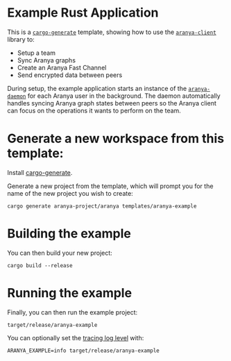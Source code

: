 # Example Rust Application

This is a [`cargo-generate`](https://github.com/cargo-generate/cargo-generate) template, showing how to use the [`aranya-client`](../../crates/aranya-client) library to:
- Setup a team
- Sync Aranya graphs
- Create an Aranya Fast Channel
- Send encrypted data between peers

During setup, the example application starts an instance of the [`aranya-daemon`](../../crates/aranya-daemon) for each Aranya user in the background. The daemon automatically handles syncing Aranya graph states between peers so the Aranya client can focus on the operations it wants to perform on the team.

# Generate a new workspace from this template:

Install [cargo-generate](https://github.com/cargo-generate/cargo-generate).

Generate a new project from the template, which will prompt you for the name of the new project you wish to create:
```
cargo generate aranya-project/aranya templates/aranya-example
```

# Building the example

You can then build your new project:
```
cargo build --release
```

# Running the example

Finally, you can then run the example project:
```
target/release/aranya-example
```

You can optionally set the [tracing log level](https://docs.rs/tracing/latest/tracing/struct.Level.html#impl-Level) with:
```
ARANYA_EXAMPLE=info target/release/aranya-example
```
